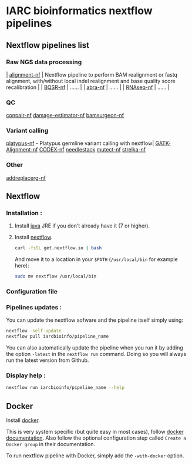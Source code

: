 # IARC bioinformatics nextflow pipelines

## Nextflow pipelines list

### Raw NGS data processing

  | [alignment-nf](https://github.com/IARCbioinfo/alignment-nf)    | Nextflow pipeline to perform BAM realignment or fastq alignment, with/without local indel realignment and base quality score recalibration |
  | [BQSR-nf](https://github.com/IARCbioinfo/BQSR-nf)   | ...... |
  | [abra-nf](https://github.com/IARCbioinfo/abra-nf)   | ...... |
  | [RNAseq-nf](https://github.com/IARCbioinfo/RNAseq-nf)   | ...... |

### QC
[conpair-nf](https://github.com/IARCbioinfo/conpair-nf)
[damage-estimator-nf](https://github.com/IARCbioinfo/damage-estimator-nf)
[bamsurgeon-nf](https://github.com/IARCbioinfo/bamsurgeon-nf)

### Variant calling
[platypus-nf](https://github.com/IARCbioinfo/platypus-nf) - Platypus germline variant calling with nextflow|
[GATK-Alignment-nf](https://github.com/IARCbioinfo/GATK-Alignment-nf)
[CODEX-nf](https://github.com/IARCbioinfo/CODEX-nf)
[needlestack](https://github.com/IARCbioinfo/needlestack)
[mutect-nf](https://github.com/IARCbioinfo/mutect-nf)
[strelka-nf](https://github.com/IARCbioinfo/strelka-nf)

### Other
[addreplacerg-nf](https://github.com/IARCbioinfo/addreplacerg-nf)

## Nextflow 

### Installation : 

1. Install [java](https://java.com/download/) JRE if you don't already have it (7 or higher).

2. Install [nextflow](http://www.nextflow.io/).

	```bash
	curl -fsSL get.nextflow.io | bash
	```
	And move it to a location in your `$PATH` (`/usr/local/bin` for example here):
	```bash
	sudo mv nextflow /usr/local/bin
	```
  
### Configuration file

### Pipelines updates :

You can update the nextflow sofware and the pipeline itself simply using:
```bash
nextflow -self-update
nextflow pull iarcbioinfo/pipeline_name
```

You can also automatically update the pipeline when you run it by adding the option `-latest` in the `nextflow run` command. Doing so you will always run the latest version from Github.

### Display help :

```bash
nextflow run iarcbioinfo/pipeline_name --help
```

## Docker

Install [docker](https://www.docker.com).
	
This is very system specific (but quite easy in most cases), follow  [docker documentation](https://docs.docker.com/installation/). Also follow the optional configuration step called `Create a Docker group` in their documentation.

To run nextflow pipeline with Docker, simply add the `-with-docker` option.

